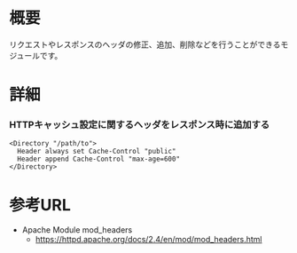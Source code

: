# 概要
リクエストやレスポンスのヘッダの修正、追加、削除などを行うことができるモジュールです。

# 詳細

### HTTPキャッシュ設定に関するヘッダをレスポンス時に追加する
```
<Directory "/path/to">
  Header always set Cache-Control "public"
  Header append Cache-Control "max-age=600"
</Directory>
```

# 参考URL
- Apache Module mod_headers
  - https://httpd.apache.org/docs/2.4/en/mod/mod_headers.html
